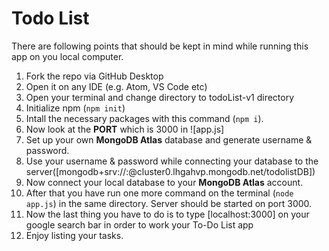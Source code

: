 # Todo List
There are following points that should be kept in mind while running this app on you local computer.
1. Fork the repo via GitHub Desktop
2. Open it on any IDE (e.g. Atom, VS Code etc)
3. Open your terminal and change directory to todoList-v1 directory
4. Initialize npm (```npm init```)
5. Intall the necessary packages with this command (```npm i```).
6. Now look at the **PORT** which is 3000 in ![app.js]
7. Set up your own **MongoDB Atlas** database and generate username & password.
8. Use your username & password while connecting your database to the server([mongodb+srv://<USERNAME>:<PASSWORD>@cluster0.lhgahvp.mongodb.net/todolistDB])
9. Now connect your local database to your **MongoDB Atlas** account.
10. After that you have run one more command on the terminal (```node app.js```) in the same directory. Server should be started on port 3000.
11. Now the last thing you have to do is to type [localhost:3000] on your google search bar in order to work your To-Do List app
12. Enjoy listing your tasks.
